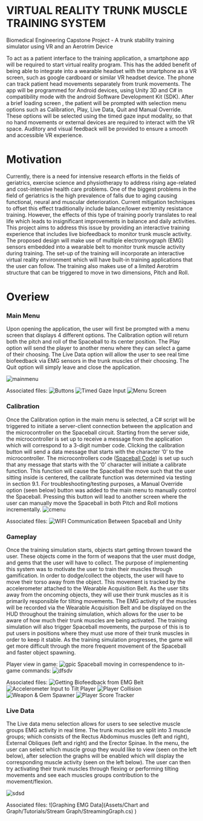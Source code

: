 # VIRTUAL REALITY TRUNK MUSCLE TRAINING SYSTEM
Biomedical Engineering Capstone Project - A trunk stability training simulator using VR and an Aerotrim Device

To act as a patient interface to the training application, a smartphone app will be required to start virtual reality program. 
This has the added benefit of being able to integrate into a wearable headset with the smartphone as a VR screen, such as google cardboard
or similar VR headset device. The phone can track patient head movements separately from trunk movements. The app will be programmed for
Android devices, using Unity 3D and C# in compatibility mode with the android Software Development Kit (SDK). After a brief loading screen
, the patient will be prompted with selection menu options such as Calibration, Play, Live Data, Quit and Manual Override. 
These options will be selected using the timed gaze input modality, so that no hand movements or external devices are required to 
interact with the VR space. Auditory and visual feedback will be provided to ensure a smooth and accessible VR experience.

# Motivation

Currently, there is a need for intensive research efforts in the fields of geriatrics, exercise science and physiotherapy to address rising age-related and cost-intensive health care problems. One of the biggest problems in the field of geriatrics is the high prevalence of falls due to aging causing functional, neural and muscular deterioration. Current mitigation techniques to offset this effect traditionally include balance/lower extremity resistance training. However, the effects of this type of training poorly translates to real life which leads to insignificant improvements in balance and daily activities. This project aims to address this issue by providing an interactive training experience that includes live biofeedback to monitor trunk muscle activity. The proposed design will make use of multiple electromyograph (EMG) sensors embedded into a wearable belt to monitor trunk muscle activity during training. The set-up of the training will incorporate an interactive virtual reality environment which will have built-in training applications that the user can follow. The training also makes use of a limited Aerotrim structure that can be triggered to move in two dimensions, Pitch and Roll. 

# Overiew

### Main Menu
Upon opening the application, the user will first be prompted with a menu screen that displays 4 different options. The Calibration option will return both the pitch and roll of the Spaceball to its center position. The Play option will send the player to another menu where they can select a game of their choosing. The Live Data option will allow the user to see real time biofeedback via EMG sensors in the trunk muscles of their choosing. The Quit option will simply leave and close the application.

![mainmenu](https://user-images.githubusercontent.com/47070972/56940448-8a784d00-6adc-11e9-99b0-547d609c9978.png)

Associated files: ![Buttons](Assets/ButtonManager.cs) ![Timed Gaze Input](Assets/Scripts) ![Menu Screen](Assets/Scenes)

### Calibration

Once the Calibration option in the main menu is selected, a C# script will be triggered to initiate a server-client connection between the application and the microcontroller on the Spaceball circuit. Starting from the server side, the microcontroller is set up to receive a message from the application which will correspond to a 3-digit number code. Clicking the calibration button will send a data message that starts with the character ‘0’ to the microcontroller. The microcontrollers code 
([Spaceball Code](https://github.com/GxRay/VR_Simulator-Spaceball)) is set up such that any message that starts with the ‘0’ character will initiate a calibrate function. This function will cause the Spaceball the move such that the user sitting inside is centered, the calibrate function was determined via testing in section 9.1. For troubleshooting/testing purposes, a Manual Override option (seen below)  button was added to the main menu to manually control the Spaceball. Pressing this button will lead to another screen where the user can manually move the Spaceball in both Pitch and Roll motions incrementally. 
![cmenu](https://user-images.githubusercontent.com/47070972/56941752-9700a380-6ae4-11e9-9414-21f9030fa13c.png)

Associated files: ![WIFI Communication Between Spaceball and Unity](Assets/SpaceBall_Sender.cs)
### Gameplay

Once the training simulation starts, objects start getting thrown toward the user. These objects come in the form of weapons that the user must dodge, and gems that the user will have to collect. The purpose of implementing this system was to motivate the user to train their muscles through gamification. In order to dodge/collect the objects, the user will have to move their torso away from the object. This movement is tracked by the accelerometer attached to the Wearable Acquisition Belt. As the user tilts away from the oncoming objects, they will use their trunk muscles as it is primarily responsible for tilting movements. The EMG activity of the muscles will be recorded via the Wearable Acquisition Belt and be displayed on the HUD throughout the training simulation, which allows for the user to be aware of how much their trunk muscles are being activated.  The training simulation will also trigger Spaceball movements, the purpose of this is to put users in positions where they must use more of their trunk muscles  in order to keep it stable.  As the training simulation progresses, the game will get more difficult through the more frequent movement of the Spaceball and faster object spawning.

Player view in game:
![gpic](https://user-images.githubusercontent.com/47070972/56942396-82260f00-6ae8-11e9-807f-9e6f8d7d04ff.png)
Spaceball moving in correspendence to in-game commands:
![dfsdv](https://user-images.githubusercontent.com/47070972/56942423-b26dad80-6ae8-11e9-8fe5-ae6d9ae58ba6.PNG)

Associated files: ![Getting Biofeedback from EMG Belt](Assets/Data_Aquisition.cs) 
![Accelerometer Input to Tilt Player](Assets/AccelTilt.cs)
![Player Collision](Assets/Player_Collision.cs)
![Weapon & Gem Spawner](Assets/WaveSpawner.cs)
![Player Score Tracker](Assets/Player_Statistics.cs) 

### Live Data

The Live data menu selection allows for users to see selective muscle groups EMG activity in real time.  The trunk muscles are split into 3 muscle groups; which consists of the Rectus Abdominus muscles (left and right), External Obliques (left and right) and the Erector Spinae. In the menu, the user can select which muscle group they would like to view (seen on the left below), after selection the graphs will be enabled which will display the corresponding muscle activity (seen on the left below).  The user can then try activating their trunk muscles through flexing or performing tilting movements and see each muscles groups contribution to the movement/flexion.

![sdsd](https://user-images.githubusercontent.com/47070972/56943327-fbbffc00-6aec-11e9-9d89-be34fc624b86.png)


Associated files: ![Graphing EMG Data](Assets/Chart and Graph/Tutorials/Stream Graph/StreamingGraph.cs)
)  
